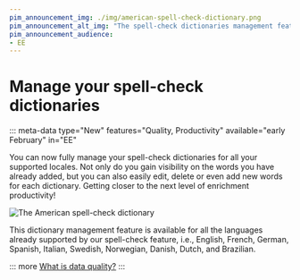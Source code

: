 ```yaml
---
pim_announcement_img: ./img/american-spell-check-dictionary.png
pim_announcement_alt_img: "The spell-check dictionaries management feature"
pim_announcement_audience:
- EE
---
```


# Manage your spell-check dictionaries
::: meta-data type="New" features="Quality, Productivity" available="early February" in="EE"

You can now fully manage your spell-check dictionaries for all your supported locales. Not only do you gain visibility on the words you have already added, but you can also easily edit, delete or even add new words for each dictionary. Getting closer to the next level of enrichment productivity!

![The American spell-check dictionary](../img/american-spell-check-dictionary.png)

This dictionary management feature is available for all the languages already supported by our spell-check feature, i.e., English, French, German, Spanish, Italian, Swedish, Norwegian, Danish, Dutch, and Brazilian.

::: more
[What is data quality?](../articles/understand-data-quality.html)
:::
